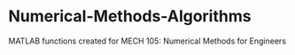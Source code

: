 # Numerical-Methods-Algorithms
MATLAB functions created for MECH 105: Numerical Methods for Engineers
